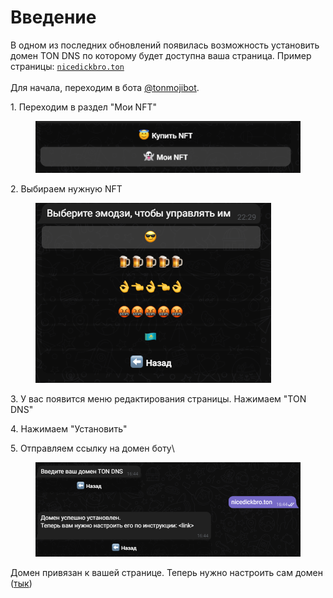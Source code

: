 # Введение

В одном из последних обновлений появилась возможность установить домен TON DNS по которому будет доступна ваша страница. Пример страницы: [`nicedickbro.ton`](http://nicedickbro.ton)\
\
Для начала, переходим в бота [@tonmojibot](https://t.me/tonmojibot).

1\. Переходим в раздел "Мои NFT"

<figure><img src="../.gitbook/assets/image (2).png" alt=""><figcaption></figcaption></figure>

2\. Выбираем нужную NFT

<figure><img src="../.gitbook/assets/image (1) (1).png" alt=""><figcaption></figcaption></figure>

3\. У вас появится меню редактирования страницы. Нажимаем "TON DNS"

4\. Нажимаем "Установить"

5\. Отправляем ссылку на домен боту\


<figure><img src="../.gitbook/assets/image (5).png" alt=""><figcaption></figcaption></figure>

Домен привязан к вашей странице. Теперь нужно настроить сам домен ([тык](nastroika-domena.md))

